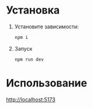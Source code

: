 # Установка

1. Установите зависимости:

   ```bash
   npm i
   ```

2. Запуск
   ```bash
   npm run dev
   ```

# Использование

[http://localhost:5173](http://localhost:5173)
